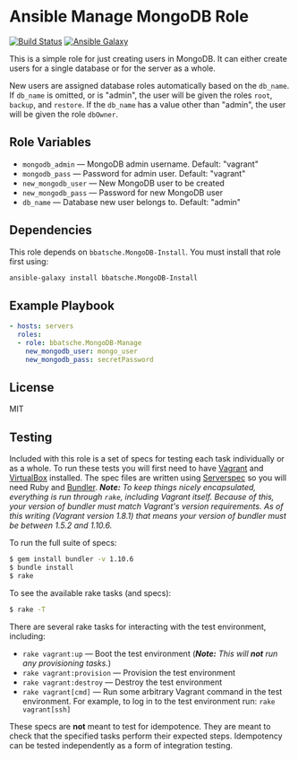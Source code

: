 Ansible Manage MongoDB Role
===========================

[![Build Status](https://travis-ci.org/bbatsche/Ansible-MongoDB-Manage-Role.svg?branch=master)](https://travis-ci.org/bbatsche/Ansible-MongoDB-Manage-Role)
[![Ansible Galaxy](https://img.shields.io/ansible/role/6847.svg)](https://galaxy.ansible.com/detail#/role/6847)

This is a simple role for just creating users in MongoDB. It can either create users for a single database or for the server as a whole.

New users are assigned database roles automatically based on the `db_name`. If `db_name` is omitted, or is "admin", the user will be given the roles `root`, `backup`, and `restore`. If the `db_name` has a value other than "admin", the user will be given the role `dbOwner`.

Role Variables
--------------

- `mongodb_admin` &mdash; MongoDB admin username. Default: "vagrant"
- `mongodb_pass` &mdash; Password for admin user. Default: "vagrant"
- `new_mongodb_user` &mdash; New MongoDB user to be created
- `new_mongodb_pass` &mdash; Password for new MongoDB user
- `db_name` &mdash; Database new user belongs to. Default: "admin"

Dependencies
------------

This role depends on `bbatsche.MongoDB-Install`. You must install that role first using:

```bash
ansible-galaxy install bbatsche.MongoDB-Install
```

Example Playbook
----------------

```yml
- hosts: servers
  roles:
  - role: bbatsche.MongoDB-Manage
    new_mongodb_user: mongo_user
    new_mongodb_pass: secretPassword
```

License
-------

MIT

Testing
-------

Included with this role is a set of specs for testing each task individually or as a whole. To run these tests you will first need to have [Vagrant](https://www.vagrantup.com/) and [VirtualBox](https://www.virtualbox.org/) installed. The spec files are written using [Serverspec](http://serverspec.org/) so you will need Ruby and [Bundler](http://bundler.io/). _**Note:** To keep things nicely encapsulated, everything is run through `rake`, including Vagrant itself. Because of this, your version of bundler must match Vagrant's version requirements. As of this writing (Vagrant version 1.8.1) that means your version of bundler must be between 1.5.2 and 1.10.6._

To run the full suite of specs:

```bash
$ gem install bundler -v 1.10.6
$ bundle install
$ rake
```

To see the available rake tasks (and specs):

```bash
$ rake -T
```

There are several rake tasks for interacting with the test environment, including:

- `rake vagrant:up` &mdash; Boot the test environment (_**Note:** This will **not** run any provisioning tasks._)
- `rake vagrant:provision` &mdash; Provision the test environment
- `rake vagrant:destroy` &mdash; Destroy the test environment
- `rake vagrant[cmd]` &mdash; Run some arbitrary Vagrant command in the test environment. For example, to log in to the test environment run: `rake vagrant[ssh]`

These specs are **not** meant to test for idempotence. They are meant to check that the specified tasks perform their expected steps. Idempotency can be tested independently as a form of integration testing.
